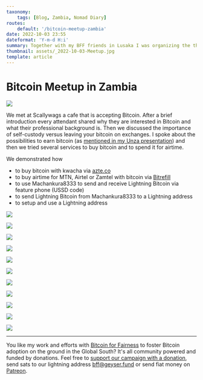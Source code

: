 ```yaml
---
taxonomy:
    tags: [Blog, Zambia, Nomad Diary]
routes:
    default: '/bitcoin-meetup-zambia'
date: 2022-10-03 23:55
dateformat: 'Y-m-d H:i'
summary: Together with my BFF friends in Lusaka I was organizing the third Zambian Bitcoin for Fairness meetup. Here is what happened including pictures.
thumbnail: assets/_2022-10-03-Meetup.jpg
template: article 
---
```


# Bitcoin Meetup in Zambia

![](_2022-10-03-Meetup.jpg)

We met at Scallywags a cafe that is accepting Bitcoin. After a brief introduction every attendant shared why they are interested in Bitcoin and what their professional background is. Then we discussed the importance of self-custody versus leaving your bitcoin on exchanges. I spoke about the possibilities to earn bitcoin (as [mentioned in my Unza presentation](/bitcoin-unza)) and then we tried several services to buy bitcoin and to spend it for airtime. 

We demonstrated how

* to buy bitcoin with kwacha via [azte.co](https://azte.co)
* to buy airtime for MTN, Airtel or Zamtel with bitcoin via [Bitrefill](https://bitrefill.com)
* to use Machankura8333 to send and receive Lightning Bitcoin via feature phone (USSD code)
* to send Lightning Bitcoin from Machankura8333 to a Lightning address
* to setup and use a Lightning address

![](_2022-10-03-Meetup-02.jpg)

![](_2022-10-03-meetup-zambia1-1.JPG)

![](_2022-10-03-meetup-Zambia-4.JPG)

![](_2022-10-03-meetup-Zambia-5.JPG)

![](_2022-10-03-meetup-Zambia-6.JPG)

![](_2022-10-03-meetup-zambia1-2.JPG)

![](_2022-10-03-meetup-Zambia-1.JPG)

![](_2022-10-03-meetup-Zambia-2.JPG)

![](_2022-10-03-meetup-Zambia-3.JPG)

![](_2022-10-03-meetup-zambia1-3.JPG)

![](_2022-10-03-meetup-zambia1-4.JPG)

---
You like my work and efforts with [Bitcoin for Fairness](https://bffbtc.org) to foster Bitcoin adoption on the ground in the Global South? It's all community powered and funded by donations. Feel free to [support our campaign with a donation](https://anita.link/geyser), send sats to our lightning address bff@geyser.fund or send fiat money on [Patreon](https://patreon.com/anitaposch).